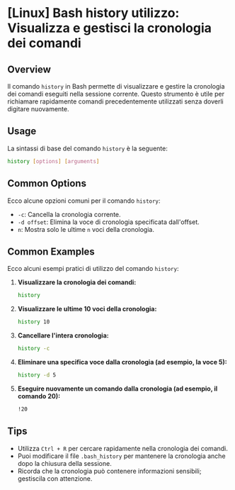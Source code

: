# [Linux] Bash history utilizzo: Visualizza e gestisci la cronologia dei comandi

## Overview
Il comando `history` in Bash permette di visualizzare e gestire la cronologia dei comandi eseguiti nella sessione corrente. Questo strumento è utile per richiamare rapidamente comandi precedentemente utilizzati senza doverli digitare nuovamente.

## Usage
La sintassi di base del comando `history` è la seguente:

```bash
history [options] [arguments]
```

## Common Options
Ecco alcune opzioni comuni per il comando `history`:

- `-c`: Cancella la cronologia corrente.
- `-d offset`: Elimina la voce di cronologia specificata dall'offset.
- `n`: Mostra solo le ultime `n` voci della cronologia.

## Common Examples
Ecco alcuni esempi pratici di utilizzo del comando `history`:

1. **Visualizzare la cronologia dei comandi:**
   ```bash
   history
   ```

2. **Visualizzare le ultime 10 voci della cronologia:**
   ```bash
   history 10
   ```

3. **Cancellare l'intera cronologia:**
   ```bash
   history -c
   ```

4. **Eliminare una specifica voce dalla cronologia (ad esempio, la voce 5):**
   ```bash
   history -d 5
   ```

5. **Eseguire nuovamente un comando dalla cronologia (ad esempio, il comando 20):**
   ```bash
   !20
   ```

## Tips
- Utilizza `Ctrl + R` per cercare rapidamente nella cronologia dei comandi.
- Puoi modificare il file `.bash_history` per mantenere la cronologia anche dopo la chiusura della sessione.
- Ricorda che la cronologia può contenere informazioni sensibili; gestiscila con attenzione.